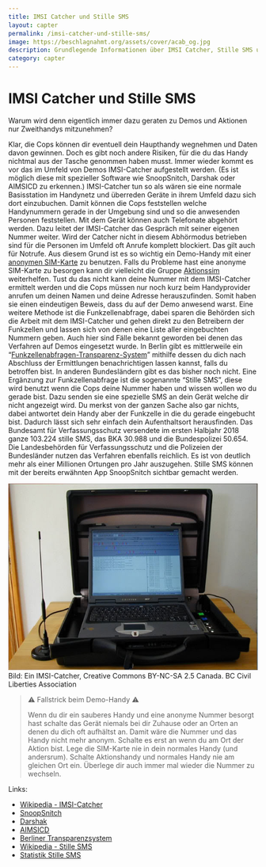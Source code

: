 ```yaml
---
title: IMSI Catcher und Stille SMS
layout: capter
permalink: /imsi-catcher-und-stille-sms/
image: https://beschlagnahmt.org/assets/cover/acab_og.jpg
description: Grundlegende Informationen über IMSI Catcher, Stille SMS und was das für dich bedeutet.
category: capter
---
```

# IMSI Catcher und Stille SMS
Warum wird denn eigentlich immer dazu geraten zu Demos und Aktionen nur Zweithandys mitzunehmen?

Klar, die Cops können dir eventuell dein Haupthandy wegnehmen und Daten davon gewinnen.
Doch es gibt noch andere Risiken, für die du das Handy nichtmal aus der Tasche genommen haben musst.
Immer wieder kommt es vor das im Umfeld von Demos IMSI-Catcher aufgestellt werden.
(Es ist möglich diese mit spezieller Software wie SnoopSnitch, Darshak oder AIMSICD zu erkennen.)
IMSI-Catcher tun so als wären sie eine normale Basisstation im Handynetz und überreden Geräte in ihrem Umfeld dazu sich dort einzubuchen.
Damit können die Cops feststellen welche Handynummern gerade in der Umgebung sind und so die anwesenden Personen feststellen.
Mit dem Gerät können auch Telefonate abgehört werden.
Dazu leitet der IMSI-Catcher das Gespräch mit seiner eigenen Nummer weiter.
Wird der Catcher nicht in diesem Abhörmodus betrieben sind für die Personen im Umfeld oft Anrufe komplett blockiert.
Das gilt auch für Notrufe. Aus diesem Grund ist es so wichtig ein Demo-Handy mit einer [anonymen SIM-Karte](https://prepaid-data-sim-card.fandom.com/wiki/Registration_Policies_Per_Country#Europe) zu benutzen.
Falls du Probleme hast eine anonyme SIM-Karte zu besorgen kann dir vielleicht die Gruppe [Aktionssim](https://aktionssim.blackblogs.org/) weiterhelfen.
Tust du das nicht kann deine Nummer mit dem IMSI-Catcher ermittelt werden und die Cops müssen nur noch kurz beim Handyprovider anrufen um deinen Namen und deine Adresse herauszufinden.
Somit haben sie einen eindeutigen Beweis, dass du auf der Demo anwesend warst.
Eine weitere Methode ist die Funkzellenabfrage, dabei sparen die Behörden sich die Arbeit mit dem IMSI-Catcher und gehen direkt zu den Betreibern der Funkzellen und lassen sich von denen eine Liste aller eingebuchten Nummern geben.
Auch hier sind Fälle bekannt geworden bei denen das Verfahren auf Demos eingesetzt wurde.
In Berlin gibt es mittlerweile ein “[Funkzellenabfragen-Transparenz-System](https://fts.berlin.de/)” mithilfe dessen du dich nach Abschluss der Ermittlungen benachrichtigen lassen kannst, falls du betroffen bist.
In anderen Bundesländern gibt es das bisher noch nicht.
Eine Ergänzung zur Funkzellenabfrage ist die sogenannte “Stille SMS”, diese wird benutzt wenn die Cops deine Nummer haben und wissen wollen wo du gerade bist.
Dazu senden sie eine spezielle SMS an dein Gerät welche dir nicht angezeigt wird.
Du merkst von der ganzen Sache also gar nichts, dabei antwortet dein Handy aber der Funkzelle in die du gerade eingebucht bist.
Dadurch lässt sich sehr einfach dein Aufenthaltsort herausfinden.
Das Bundesamt für Verfassungsschutz versendete im ersten Halbjahr 2018 ganze 103.224 stille SMS, das BKA 30.988 und die Bundespolizei 50.654.
Die Landesbehörden für Verfassungsschutz und die Polizeien der Bundesländer nutzen das Verfahren ebenfalls reichlich.
Es ist von deutlich mehr als einer Millionen Ortungen pro Jahr auszugehen. Stille SMS können mit der bereits erwähnten App SnoopSnitch sichtbar gemacht werden.

![](../assets/posts/imsi-catcher.jpg)<br>
Bild: Ein IMSI-Catcher, Creative Commons BY-NC-SA 2.5 Canada. BC Civil Liberties Association

> ⚠ Fallstrick beim Demo-Handy ⚠<br>
>
> Wenn du dir ein sauberes Handy und eine anonyme Nummer besorgt hast schalte das Gerät niemals bei dir Zuhause oder an Orten an denen du dich oft aufhältst an. Damit wäre die Nummer und das Handy nicht mehr anonym. Schalte es erst an wenn du am Ort der Aktion bist. Lege die SIM-Karte nie in dein normales Handy (und andersrum). Schalte Aktionshandy und normales Handy nie am gleichen Ort ein. 
> Überlege dir auch immer mal wieder die Nummer zu wechseln.

Links:

- [Wikipedia - IMSI-Catcher](https://de.wikipedia.org/wiki/IMSI-Catcher)
- [SnoopSnitch](https://opensource.srlabs.de/projects/snoopsnitch)
- [Darshak](https://github.com/darshakframework/darshak)
- [AIMSICD](https://cellularprivacy.github.io/Android-IMI-Catcher-Detector/)
- [Berliner Transparenzsystem](https://fts.berlin.de/)
- [Wikipedia - Stille SMS](https://de.wikipedia.org/wiki/Stille_SMS)
- [Statistik Stille SMS](https://netzpolitik.org/2018/halbjahreswerte-fuer-stille-sms-imsi-catcher-und-funkzellenabfragen/)
